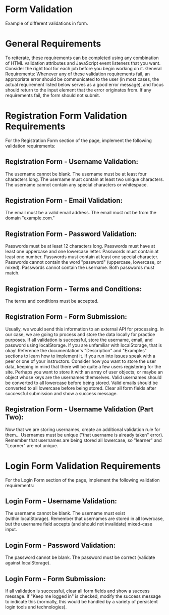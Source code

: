 # Form Validation
Example of different validations in form.
# General Requirements
To reiterate, these requirements can be completed using any combination of HTML validation attributes and JavaScript event listeners that you want. Consider the right tool for each job before you begin working on it.
General Requirements: Whenever any of these validation requirements fail, an appropriate error should be communicated to the user (in most cases, the actual requirement listed below serves as a good error message), and focus should return to the input element that the error originates from. If any requirements fail, the form should not submit.

# Registration Form Validation Requirements
For the Registration Form section of the page, implement the following validation requirements:

## Registration Form - Username Validation:
The username cannot be blank.
The username must be at least four characters long.
The username must contain at least two unique characters.
The username cannot contain any special characters or whitespace.

## Registration Form - Email Validation:
The email must be a valid email address.
The email must not be from the domain "example.com."

## Registration Form - Password Validation:
Passwords must be at least 12 characters long.
Passwords must have at least one uppercase and one lowercase letter.
Passwords must contain at least one number.
Passwords must contain at least one special character.
Passwords cannot contain the word "password" (uppercase, lowercase, or mixed).
Passwords cannot contain the username.
Both passwords must match.

## Registration Form - Terms and Conditions:
The terms and conditions must be accepted.

## Registration Form - Form Submission:
Usually, we would send this information to an external API for processing. In our case, we are going to process and store the data locally for practice purposes.
If all validation is successful, store the username, email, and password using localStorage.
If you are unfamiliar with localStorage, that is okay! Reference the documentation's "Description" and "Examples" sections to learn how to implement it. If you run into issues speak with a peer or one of your instructors.
Consider how you want to store the user data, keeping in mind that there will be quite a few users registering for the site. Perhaps you want to store it with an array of user objects; or maybe an object whose keys are the usernames themselves.
Valid usernames should be converted to all lowercase before being stored.
Valid emails should be converted to all lowercase before being stored.
Clear all form fields after successful submission and show a success message.

## Registration Form - Username Validation (Part Two):
Now that we are storing usernames, create an additional validation rule for them...
Usernames must be unique ("that username is already taken" error). Remember that usernames are being stored all lowercase, so "learner" and "Learner" are not unique.

# Login Form Validation Requirements
For the Login Form section of the page, implement the following validation requirements:

## Login Form - Username Validation:
The username cannot be blank.
The username must exist (within localStorage). Remember that usernames are stored in all lowercase, but the username field accepts (and should not invalidate) mixed-case input.

## Login Form - Password Validation:
The password cannot be blank.
The password must be correct (validate against localStorage).

## Login Form - Form Submission:
If all validation is successful, clear all form fields and show a success message.
If "Keep me logged in" is checked, modify the success message to indicate this (normally, this would be handled by a variety of persistent login tools and technologies).